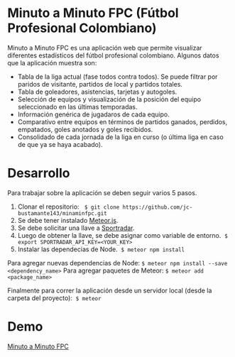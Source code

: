 # Minuto a Minuto FPC (Fútbol Profesional Colombiano)
Minuto a Minuto FPC es una aplicación web que permite visualizar diferentes estadísticos del fútbol profesional colombiano. Algunos datos que la aplicación muestra son:
* Tabla de la liga actual (fase todos contra todos). Se puede filtrar por paridos de visitante, partidos de local y partidos totales.
* Tabla de goleadores, asistencias, tarjetas y autogoles.
* Selección de equipos y visualización de la posición del equipo seleccionado en las últimas temporadas.
* Información genérica de jugadaros de cada equipo.
* Comparativo entre equipos en términos de partidos ganados, perdidos, empatados, goles anotados y goles recibidos.
* Consolidado de cada jornada de la liga en curso (o última liga en caso de que ya se haya acabado).

# Desarrollo
Para trabajar sobre la aplicación se deben seguir varios 5 pasos. 
1. Clonar el repositorio:
   ```$ git clone https://github.com/jc-bustamante143/minaminfpc.git```
1. Se debe tener instalado [Meteor.js](https://www.meteor.com/install). 
2. Se debe solicitar una llave a [Sportradar](https://developer.sportradar.com/).
3. Luego de obtener la llave, se debe asignar como variable de entorno. 
  ```$ export SPORTRADAR_API_KEY=<YOUR_KEY>```
4. Instalar las dependecias de Node.
  ```$ meteor npm install```

Para agregar nuevas dependencias de Node: ```$ meteor npm install --save <dependency_name>```
Para agregar paquetes de Meteor: ```$ meteor add <package_name>```

Finalmente para correr la aplicación desde un servidor local (desde la carpeta del proyecto):
  ```$ meteor```

# Demo
[Minuto a Minuto FPC](http://minutoaminutofpc.herokuapp.com/)
